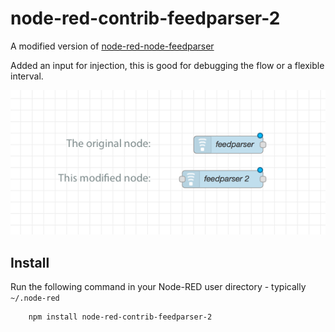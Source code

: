 node-red-contrib-feedparser-2
========================

A modified version of [node-red-node-feedparser](https://github.com/node-red/node-red-nodes/tree/master/social/feedparser) 

Added an input for injection, this is good for debugging the flow or a flexible interval.

![](screenshot.png)


Install
-------

Run the following command in your Node-RED user directory - typically `~/.node-red`

        npm install node-red-contrib-feedparser-2
